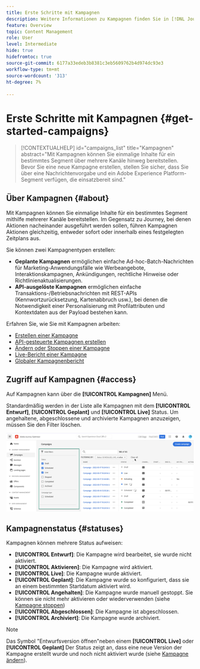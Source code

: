 ```yaml
---
title: Erste Schritte mit Kampagnen
description: Weitere Informationen zu Kampagnen finden Sie in [!DNL Journey Optimizer]
feature: Overview
topic: Content Management
role: User
level: Intermediate
hide: true
hidefromtoc: true
source-git-commit: 6177a33edeb3b8381c3eb5609762b4d974dc93e3
workflow-type: tm+mt
source-wordcount: '313'
ht-degree: 7%

---
```



# Erste Schritte mit Kampagnen {#get-started-campaigns}

>[!CONTEXTUALHELP]
>id="campaigns_list"
>title="Kampagnen"
>abstract="Mit Kampagnen können Sie einmalige Inhalte für ein bestimmtes Segment über mehrere Kanäle hinweg bereitstellen. Bevor Sie eine neue Kampagne erstellen, stellen Sie sicher, dass Sie über eine Nachrichtenvorgabe und ein Adobe Experience Platform-Segment verfügen, die einsatzbereit sind."

## Über Kampagnen {#about}

Mit Kampagnen können Sie einmalige Inhalte für ein bestimmtes Segment mithilfe mehrerer Kanäle bereitstellen. Im Gegensatz zu Journey, bei denen Aktionen nacheinander ausgeführt werden sollen, führen Kampagnen Aktionen gleichzeitig, entweder sofort oder innerhalb eines festgelegten Zeitplans aus.

Sie können zwei Kampagnentypen erstellen:

* **Geplante Kampagnen** ermöglichen einfache Ad-hoc-Batch-Nachrichten für Marketing-Anwendungsfälle wie Werbeangebote, Interaktionskampagnen, Ankündigungen, rechtliche Hinweise oder Richtlinienaktualisierungen.
* **API-ausgelöste Kampagnen** ermöglichen einfache Transaktions-/Betriebsnachrichten mit REST-APIs (Kennwortzurücksetzung, Kartenabbruch usw.), bei denen die Notwendigkeit einer Personalisierung mit Profilattributen und Kontextdaten aus der Payload bestehen kann.

Erfahren Sie, wie Sie mit Kampagnen arbeiten:
* [Erstellen einer Kampagne](create-campaign.md)
* [API-gesteuerte Kampagnen erstellen](api-triggered-campaigns.md)
* [Ändern oder Stoppen einer Kampagne](modify-stop-campaign.md)
* [Live-Bericht einer Kampagne](campaign-live-report.md)
* [Globaler Kampagnenbericht](campaign-global-report.md)

## Zugriff auf Kampagnen {#access}

Auf Kampagnen kann über die **[!UICONTROL Kampagnen]** Menü.

Standardmäßig werden in der Liste alle Kampagnen mit dem **[!UICONTROL Entwurf]**, **[!UICONTROL Geplant]** und **[!UICONTROL Live]** Status. Um angehaltene, abgeschlossene und archivierte Kampagnen anzuzeigen, müssen Sie den Filter löschen.

![](assets/create-campaign-list.png)

## Kampagnenstatus {#statuses}

Kampagnen können mehrere Status aufweisen:

* **[!UICONTROL Entwurf]**: Die Kampagne wird bearbeitet, sie wurde nicht aktiviert.
* **[!UICONTROL Aktivieren]**: Die Kampagne wird aktiviert.
* **[!UICONTROL Live]**: Die Kampagne wurde aktiviert.
* **[!UICONTROL Geplant]**: Die Kampagne wurde so konfiguriert, dass sie an einem bestimmten Startdatum aktiviert wird.
* **[!UICONTROL Angehalten]**: Die Kampagne wurde manuell gestoppt. Sie können sie nicht mehr aktivieren oder wiederverwenden (siehe [Kampagne stoppen](modify-stop-campaign.md#stop))
* **[!UICONTROL Abgeschlossen]**: Die Kampagne ist abgeschlossen.
* **[!UICONTROL Archiviert]**: Die Kampagne wurde archiviert.

>[!NOTE]
>
>Das Symbol &quot;Entwurfsversion öffnen&quot;neben einem **[!UICONTROL Live]** oder **[!UICONTROL Geplant]** Der Status zeigt an, dass eine neue Version der Kampagne erstellt wurde und noch nicht aktiviert wurde (siehe [Kampagne ändern](modify-stop-campaign.md#modify)).
